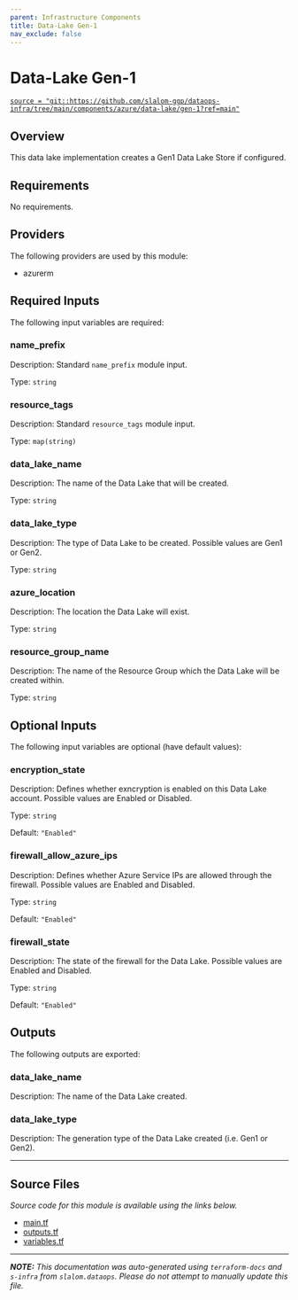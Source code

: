 ```yaml
---
parent: Infrastructure Components
title: Data-Lake Gen-1
nav_exclude: false
---
```

# Data-Lake Gen-1

[`source = "git::https://github.com/slalom-ggp/dataops-infra/tree/main/components/azure/data-lake/gen-1?ref=main"`](https://github.com/slalom-ggp/dataops-infra/tree/main/components/azure/data-lake/gen-1)

## Overview


This data lake implementation creates a Gen1 Data Lake Store if configured.

## Requirements

No requirements.

## Providers

The following providers are used by this module:

- azurerm

## Required Inputs

The following input variables are required:

### name\_prefix

Description: Standard `name_prefix` module input.

Type: `string`

### resource\_tags

Description: Standard `resource_tags` module input.

Type: `map(string)`

### data\_lake\_name

Description: The name of the Data Lake that will be created.

Type: `string`

### data\_lake\_type

Description: The type of Data Lake to be created.  Possible values are Gen1 or Gen2.

Type: `string`

### azure\_location

Description: The location the Data Lake will exist.

Type: `string`

### resource\_group\_name

Description: The name of the Resource Group which the Data Lake will be created within.

Type: `string`

## Optional Inputs

The following input variables are optional (have default values):

### encryption\_state

Description: Defines whether exncryption is enabled on this Data Lake account. Possible values are Enabled or Disabled.

Type: `string`

Default: `"Enabled"`

### firewall\_allow\_azure\_ips

Description: Defines whether Azure Service IPs are allowed through the firewall. Possible values are Enabled and Disabled.

Type: `string`

Default: `"Enabled"`

### firewall\_state

Description: The state of the firewall for the Data Lake. Possible values are Enabled and Disabled.

Type: `string`

Default: `"Enabled"`

## Outputs

The following outputs are exported:

### data\_lake\_name

Description: The name of the Data Lake created.

### data\_lake\_type

Description: The generation type of the Data Lake created (i.e. Gen1 or Gen2).

---------------------

## Source Files

_Source code for this module is available using the links below._

* [main.tf](https://github.com/slalom-ggp/dataops-infra/tree/main//components/azure/data-lake/gen-1/main.tf)
* [outputs.tf](https://github.com/slalom-ggp/dataops-infra/tree/main//components/azure/data-lake/gen-1/outputs.tf)
* [variables.tf](https://github.com/slalom-ggp/dataops-infra/tree/main//components/azure/data-lake/gen-1/variables.tf)

---------------------

_**NOTE:** This documentation was auto-generated using
`terraform-docs` and `s-infra` from `slalom.dataops`.
Please do not attempt to manually update this file._
